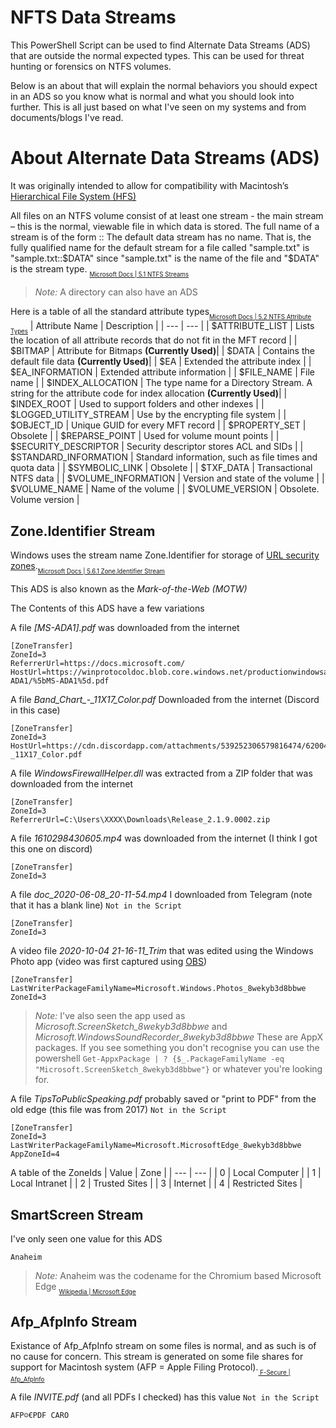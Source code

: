 # NFTS Data Streams
This PowerShell Script can be used to find Alternate Data Streams (ADS) that are outside the normal expected types. This can be used for threat hunting or forensics on NTFS volumes.

Below is an about that will explain the normal behaviors you should expect in an ADS so you know what is normal and what you should look into further. This is all just based on what I've seen on my systems and from documents/blogs I've read.

# About Alternate Data Streams (ADS)
It was originally intended to allow for compatibility with Macintosh’s <a href="https://en.wikipedia.org/wiki/Hierarchical_File_System">Hierarchical File System (HFS)</a>

All files on an NTFS volume consist of at least one stream - the main stream – this is the normal, viewable file in which data is stored. The full name of a stream is of the form <filename>:<stream name>:<stream type> The default data stream has no name. That is, the fully qualified name for the default stream for a file called "sample.txt" is "sample.txt::$DATA" since "sample.txt" is the name of the file and "$DATA" is the stream type. <sub><sub><a href="https://docs.microsoft.com/en-us/openspecs/windows_protocols/ms-fscc/a82e9105-2405-4e37-b2c3-28c773902d85">Microsoft Docs | 5.1 NTFS Streams</a></sub></sub>
> *Note:* A directory can also have an ADS
  
Here is a table of all the standard attribute types<sub><sub><a href="https://docs.microsoft.com/en-us/openspecs/windows_protocols/ms-fscc/a82e9105-2405-4e37-b2c3-28c773902d85">Microsoft Docs | 5.2 NTFS Attribute Types</a></sub></sub>
| Attribute Name | Description |
| --- | --- |
| $ATTRIBUTE_LIST | Lists the location of all attribute records that do not fit in the MFT record |
| $BITMAP | Attribute for Bitmaps **(Currently Used)**|
| $DATA | Contains the default file data **(Currently Used)**|
| $EA | Extended the attribute index |
| $EA_INFORMATION | Extended attribute information |
| $FILE_NAME | File name |
| $INDEX_ALLOCATION | The type name for a Directory Stream. A string for the attribute code for index allocation **(Currently Used)**|
| $INDEX_ROOT | Used to support folders and other indexes |
| $LOGGED_UTILITY_STREAM | Use by the encrypting file system |
| $OBJECT_ID | Unique GUID for every MFT record |
| $PROPERTY_SET | Obsolete |
| $REPARSE_POINT | Used for volume mount points |
| $SECURITY_DESCRIPTOR | Security descriptor stores ACL and SIDs |
| $STANDARD_INFORMATION | Standard information, such as file times and quota data |
| $SYMBOLIC_LINK | Obsolete |
| $TXF_DATA | Transactional NTFS data |
| $VOLUME_INFORMATION | Version and state of the volume |
| $VOLUME_NAME | Name of the volume |
| $VOLUME_VERSION | Obsolete. Volume version |

## Zone.Identifier Stream
Windows uses the stream name Zone.Identifier for storage of <a href="https://docs.microsoft.com/en-us/previous-versions/windows/internet-explorer/ie-developer/platform-apis/ms537183(v=vs.85)?redirectedfrom=MSDN">URL security zones</a>.<sub><sub><a href="https://docs.microsoft.com/en-us/openspecs/windows_protocols/ms-fscc/6e3f7352-d11c-4d76-8c39-2516a9df36e8">Microsoft Docs | 5.6.1 Zone.Identifier Stream</a></sub></sub>

This ADS is also known as the *Mark-of-the-Web (MOTW)*
  
The Contents of this ADS have a few variations 
  
A file *[MS-ADA1].pdf* was downloaded from the internet
```
[ZoneTransfer]
ZoneId=3
ReferrerUrl=https://docs.microsoft.com/
HostUrl=https://winprotocoldoc.blob.core.windows.net/productionwindowsarchives/MS-ADA1/%5bMS-ADA1%5d.pdf
```
  
A file *Band_Chart_-_11X17_Color.pdf* Downloaded from the internet (Discord in this case)
```
[ZoneTransfer]
ZoneId=3
HostUrl=https://cdn.discordapp.com/attachments/539252306579816474/620049600782401542/Band_Chart_-_11X17_Color.pdf
```
  
A file *WindowsFirewallHelper.dll* was extracted from a ZIP folder that was downloaded from the internet
```
[ZoneTransfer]
ZoneId=3
ReferrerUrl=C:\Users\XXXX\Downloads\Release_2.1.9.0002.zip
```  
  
A file *1610298430605.mp4* was downloaded from the internet (I think I got this one on discord)
```
[ZoneTransfer]
ZoneId=3
```

A file *doc_2020-06-08_20-11-54.mp4* I downloaded from Telegram (note that it has a blank line) `Not in the Script`
```
[ZoneTransfer]
ZoneId=3

```
  
A video file *2020-10-04 21-16-11_Trim* that was edited using the Windows Photo app (video was first captured using <a href="https://obsproject.com/">OBS</a>)
```
[ZoneTransfer]
LastWriterPackageFamilyName=Microsoft.Windows.Photos_8wekyb3d8bbwe
ZoneId=3
```
> *Note:* I've also seen the app used as *Microsoft.ScreenSketch_8wekyb3d8bbwe* and *Microsoft.WindowsSoundRecorder_8wekyb3d8bbwe* These are AppX packages. If you see something you don't recognise you can use the powershell `Get-AppxPackage | ? {$_.PackageFamilyName -eq "Microsoft.ScreenSketch_8wekyb3d8bbwe"}` or whatever you're looking for.
  
A file *TipsToPublicSpeaking.pdf* probably saved or "print to PDF" from the old edge (this file was from 2017) `Not in the Script`
```
[ZoneTransfer]
ZoneId=3
LastWriterPackageFamilyName=Microsoft.MicrosoftEdge_8wekyb3d8bbwe
AppZoneId=4
```
  
A table of the ZoneIds
| Value | Zone |
| --- | --- |
| 0 | Local Computer |
| 1 | Local Intranet |
| 2 | Trusted Sites |
| 3 | Internet |
| 4 | Restricted Sites |
## SmartScreen Stream
I've only seen one value for this ADS
```
Anaheim
```
> *Note:* Anaheim was the codename for the Chromium based Microsoft Edge <sub><sub><a href="https://en.wikipedia.org/wiki/Microsoft_Edge#New_Edge_(2019%E2%80%93present)">Wikipedia | Microsoft Edge</a></sub></sub>
  
## Afp_AfpInfo Stream
Existance of Afp_AfpInfo stream on some files is normal, and as such is of no cause for concern. This stream is generated on some file shares for support for Macintosh system (AFP = Apple Filing Protocol).<sub><sub><a href="https://www.f-secure.com/v-descs/afpinfo.shtml"> F-Secure | Afp_AfpInfo </a></sub></sub>
  
A file *INVITE.pdf* (and all PDFs I checked) has this value `Not in the Script`
```
AFP☺€PDF CARO
```
